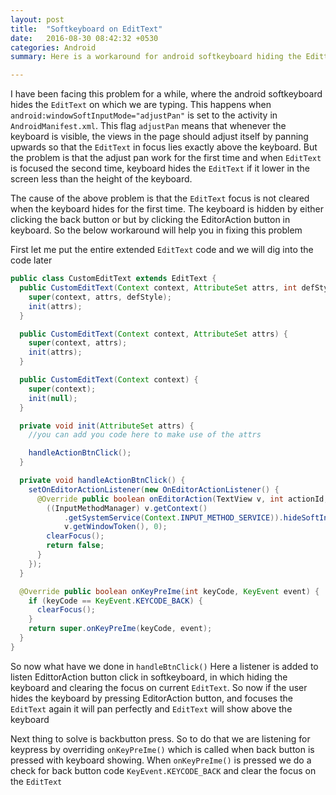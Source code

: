 ```yaml
---
layout: post
title:  "Softkeyboard on EditText"
date:   2016-08-30 08:42:32 +0530
categories: Android
summary: Here is a workaround for android softkeyboard hiding the Edittext in focus

---
```


I have been facing this problem for a while, where the android softkeyboard hides the `EditText` on which we are typing. This happens when `android:windowSoftInputMode="adjustPan"` is set to the activity in `AndroidManifest.xml`. This flag `adjustPan` means that whenever the keyboard is visible, the views in the page should adjust itself by panning upwards so that the `EditText` in focus lies exactly above the keyboard. But the problem is that the adjust pan work for the first time and when `EditText` is focused the second time, keyboard hides the `EditText` if it lower in the screen less than the height of the keyboard. 

The cause of the above problem is that the `EditText` focus is not cleared when the keyboard hides for the first time. The keyboard is hidden by either clicking the back button or but by clicking the EditorAction button in keyboard. So the below workaround will help you in fixing this problem

First let me put the entire extended `EditText` code and we will dig into the code later

```java
public class CustomEditText extends EditText {
  public CustomEditText(Context context, AttributeSet attrs, int defStyle) {
    super(context, attrs, defStyle);
    init(attrs);
  }

  public CustomEditText(Context context, AttributeSet attrs) {
    super(context, attrs);
    init(attrs);
  }

  public CustomEditText(Context context) {
    super(context);
    init(null);
  }

  private void init(AttributeSet attrs) {
  	//you can add you code here to make use of the attrs

    handleActionBtnClick();
  }

  private void handleActionBtnClick() {
    setOnEditorActionListener(new OnEditorActionListener() {
      @Override public boolean onEditorAction(TextView v, int actionId, KeyEvent event) {
        ((InputMethodManager) v.getContext()
            .getSystemService(Context.INPUT_METHOD_SERVICE)).hideSoftInputFromWindow(
            v.getWindowToken(), 0);
        clearFocus();
        return false;
      }
    });
  }

  @Override public boolean onKeyPreIme(int keyCode, KeyEvent event) {
    if (keyCode == KeyEvent.KEYCODE_BACK) {
      clearFocus();
    }
    return super.onKeyPreIme(keyCode, event);
  }
}
```  

So now what have we done in `handleBtnClick()`
Here a listener is added to listen EdittorAction button click in softkeyboard, in which hiding the keyboard and clearing the focus on current `EditText`. So now if the user hides the keyboard by pressing EditorAction button, and focuses the `EditText` again it will pan perfectly and `EditText` will show above the keyboard

Next thing to solve is backbutton press. So to do that we are listening for keypress by overriding `onKeyPreIme()` which is called when back button is pressed with keyboard showing. When `onKeyPreIme()` is pressed we do a check for back button code `KeyEvent.KEYCODE_BACK` and clear the focus on the `EditText`


